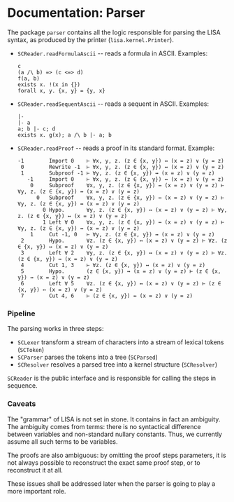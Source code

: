 Documentation: Parser
===

The package `parser` contains all the logic responsible for parsing
the LISA syntax, as produced by the printer (`lisa.kernel.Printer`).

* `SCReader.readFormulaAscii` -- reads a formula in ASCII. Examples:
  ```
  c
  (a /\ b) => (c <=> d)
  f(a, b)
  exists x. !(x in {})
  forall x, y. {x, y} = {y, x}
  ```
* `SCReader.readSequentAscii` -- reads a sequent in ASCII. Examples:
  ```
  |-
  |- a
  a; b |- c; d
  exists x. g(x); a /\ b |- a; b
  ```
* `SCReader.readProof` -- reads a proof in its standard format. Example:
  ```
  -1        Import 0    ⊢ ∀x, y, z. (z ∈ {x, y}) ↔ (x = z) ∨ (y = z)
   0        Rewrite -1  ⊢ ∀x, y, z. (z ∈ {x, y}) ↔ (x = z) ∨ (y = z)
   1        Subproof -1 ⊢ ∀y, z. (z ∈ {x, y}) ↔ (x = z) ∨ (y = z)
     -1     Import 0    ⊢ ∀x, y, z. (z ∈ {x, y}) ↔ (x = z) ∨ (y = z)
      0     Subproof    ∀x, y, z. (z ∈ {x, y}) ↔ (x = z) ∨ (y = z) ⊢ ∀y, z. (z ∈ {x, y}) ↔ (x = z) ∨ (y = z)
        0   Subproof    ∀x, y, z. (z ∈ {x, y}) ↔ (x = z) ∨ (y = z) ⊢ ∀y, z. (z ∈ {x, y}) ↔ (x = z) ∨ (y = z)
          0 Hypo.       ∀y, z. (z ∈ {x, y}) ↔ (x = z) ∨ (y = z) ⊢ ∀y, z. (z ∈ {x, y}) ↔ (x = z) ∨ (y = z)
          1 Left ∀ 0    ∀x, y, z. (z ∈ {x, y}) ↔ (x = z) ∨ (y = z) ⊢ ∀y, z. (z ∈ {x, y}) ↔ (x = z) ∨ (y = z)
      1     Cut -1, 0   ⊢ ∀y, z. (z ∈ {x, y}) ↔ (x = z) ∨ (y = z)
   2        Hypo.       ∀z. (z ∈ {x, y}) ↔ (x = z) ∨ (y = z) ⊢ ∀z. (z ∈ {x, y}) ↔ (x = z) ∨ (y = z)
   3        Left ∀ 2    ∀y, z. (z ∈ {x, y}) ↔ (x = z) ∨ (y = z) ⊢ ∀z. (z ∈ {x, y}) ↔ (x = z) ∨ (y = z)
   4        Cut 1, 3    ⊢ ∀z. (z ∈ {x, y}) ↔ (x = z) ∨ (y = z)
   5        Hypo.       (z ∈ {x, y}) ↔ (x = z) ∨ (y = z) ⊢ (z ∈ {x, y}) ↔ (x = z) ∨ (y = z)
   6        Left ∀ 5    ∀z. (z ∈ {x, y}) ↔ (x = z) ∨ (y = z) ⊢ (z ∈ {x, y}) ↔ (x = z) ∨ (y = z)
   7        Cut 4, 6    ⊢ (z ∈ {x, y}) ↔ (x = z) ∨ (y = z)
  ```

### Pipeline

The parsing works in three steps:
* `SCLexer` transform a stream of characters into a stream of lexical tokens (`SCToken`)
* `SCParser` parses the tokens into a tree (`SCParsed`)
* `SCResolver` resolves a parsed tree into a kernel structure (`SCResolver`)

`SCReader` is the public interface and is responsible for calling the steps in sequence.

### Caveats

The "grammar" of LISA is not set in stone. It contains in fact an ambiguity.
The ambiguity comes from terms: there is no syntactical difference
between variables and non-standard nullary constants. Thus, we currently assume
all such terms to be variables.

The proofs are also ambiguous: by omitting the proof steps parameters, it is not
always possible to reconstruct the exact same proof step, or to reconstruct it at all.

These issues shall be addressed later when the parser is going to play a more
important role.
